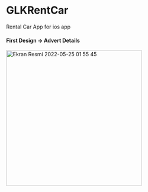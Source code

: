 # GLKRentCar
Rental Car App for  ios app
<h4>First Design -> Advert Details</h4>


<img width="366" alt="Ekran Resmi 2022-05-25 01 55 45" src="https://user-images.githubusercontent.com/74055938/170145076-75dda281-6f92-4a8a-bdde-6cc03fe4041c.png">
